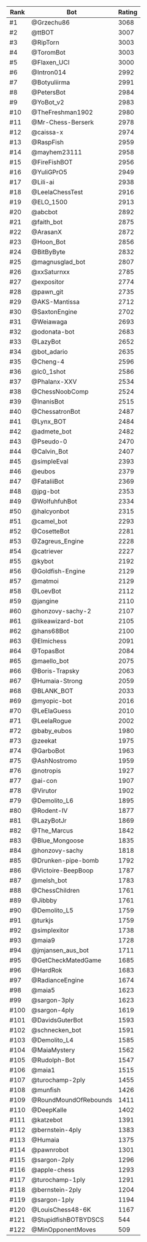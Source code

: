 Rank|Bot|Rating
---|---|---
#1|@Grzechu86|3068
#2|@ttBOT|3007
#3|@RipTorn|3003
#4|@ToromBot|3003
#5|@Flaxen_UCI|3000
#6|@Intron014|2992
#7|@Botyuliirma|2991
#8|@PetersBot|2984
#9|@YoBot_v2|2983
#10|@TheFreshman1902|2980
#11|@Mr-Chess-Berserk|2978
#12|@caissa-x|2974
#13|@RaspFish|2959
#14|@mayhem23111|2958
#15|@FireFishBOT|2956
#16|@YuliGPrO5|2949
#17|@Lili-ai|2938
#18|@LeelaChessTest|2916
#19|@ELO_1500|2913
#20|@abcbot|2892
#21|@faith_bot|2875
#22|@ArasanX|2872
#23|@Hoon_Bot|2856
#24|@BitByByte|2832
#25|@magnusglad_bot|2807
#26|@xxSaturnxx|2785
#27|@expositor|2774
#28|@pawn_git|2735
#29|@AKS-Mantissa|2712
#30|@SaxtonEngine|2702
#31|@Weiawaga|2693
#32|@odonata-bot|2683
#33|@LazyBot|2652
#34|@bot_adario|2635
#35|@Cheng-4|2596
#36|@lc0_1shot|2586
#37|@Phalanx-XXV|2534
#38|@ChessNoobComp|2524
#39|@InanisBot|2515
#40|@ChessatronBot|2487
#41|@Lynx_BOT|2484
#42|@admete_bot|2482
#43|@Pseudo-0|2470
#44|@Calvin_Bot|2407
#45|@simpleEval|2393
#46|@eubos|2379
#47|@FataliiBot|2369
#48|@jpg-bot|2353
#49|@WolfuhfuhBot|2334
#50|@halcyonbot|2315
#51|@camel_bot|2293
#52|@CosetteBot|2281
#53|@Zagreus_Engine|2228
#54|@catriever|2227
#55|@kybot|2192
#56|@Goldfish-Engine|2129
#57|@matmoi|2129
#58|@LoevBot|2112
#59|@jangine|2110
#60|@honzovy-sachy-2|2107
#61|@likeawizard-bot|2105
#62|@hans68Bot|2100
#63|@Elmichess|2091
#64|@TopasBot|2084
#65|@maello_bot|2075
#66|@Boris-Trapsky|2063
#67|@Humaia-Strong|2059
#68|@BLANK_BOT|2033
#69|@myopic-bot|2016
#70|@LeElaGuess|2010
#71|@LeelaRogue|2002
#72|@baby_eubos|1980
#73|@zeekat|1975
#74|@GarboBot|1963
#75|@AshNostromo|1959
#76|@notropis|1927
#77|@ai-con|1907
#78|@Virutor|1902
#79|@Demolito_L6|1895
#80|@Rodent-IV|1877
#81|@LazyBotJr|1869
#82|@The_Marcus|1842
#83|@Blue_Mongoose|1835
#84|@honzovy-sachy|1818
#85|@Drunken-pipe-bomb|1792
#86|@Victoire-BeepBoop|1787
#87|@melsh_bot|1783
#88|@ChessChildren|1761
#89|@Jibbby|1761
#90|@Demolito_L5|1759
#91|@turkjs|1759
#92|@simplexitor|1738
#93|@maia9|1728
#94|@jmjansen_aus_bot|1711
#95|@GetCheckMatedGame|1685
#96|@HardRok|1683
#97|@RadianceEngine|1674
#98|@maia5|1623
#99|@sargon-3ply|1623
#100|@sargon-4ply|1619
#101|@DavidsGuterBot|1593
#102|@schnecken_bot|1591
#103|@Demolito_L4|1585
#104|@MaiaMystery|1562
#105|@Rudolph-Bot|1547
#106|@maia1|1515
#107|@turochamp-2ply|1455
#108|@munfish|1426
#109|@RoundMoundOfRebounds|1411
#110|@DeepKalle|1402
#111|@katzebot|1391
#112|@bernstein-4ply|1383
#113|@Humaia|1375
#114|@pawnrobot|1301
#115|@sargon-2ply|1296
#116|@apple-chess|1293
#117|@turochamp-1ply|1291
#118|@bernstein-2ply|1204
#119|@sargon-1ply|1194
#120|@LouisChess48-6K|1167
#121|@StupidfishBOTBYDSCS|544
#122|@MinOpponentMoves|509
